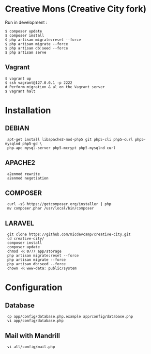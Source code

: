 # Creative Mons (Creative City fork)

Run in development :

    $ composer update
    $ composer install
    $ php artisan migrate:reset --force
    $ php artisan migrate --force
    $ php artisan db:seed --force
    $ php artisan serve


## Vagrant

    $ vagrant up
    $ ssh vagrant@127.0.0.1 -p 2222
    # Perform migration & al on the Vagrant server
    $ vagrant halt

# Installation

## DEBIAN
     apt-get install libapache2-mod-php5 git php5-cli php5-curl php5-mysqlnd php5-gd \
     php-apc mysql-server php5-mcrypt php5-mysqlnd curl

## APACHE2
     a2enmod rewrite
     a2enmod negotiation

## COMPOSER
     curl -sS https://getcomposer.org/installer | php
     mv composer.phar /usr/local/bin/composer

## LARAVEL
     git clone https://github.com/micdevcamp/creative-city.git
     cd creative-city/
     composer install
     composer update
     chmod -R 0777 app/storage
     php artisan migrate:reset --force
     php artisan migrate --force
     php artisan db:seed --force
     chown -R www-data: public/system

# Configuration

## Database
     cp app/config/database.php.example app/config/database.php
     vi app/config/database.php

## Mail with Mandrill
     vi all/config/mail.php

